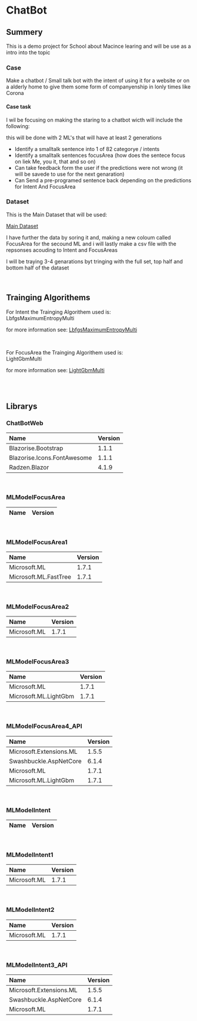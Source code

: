﻿# ChatBot

## Summery

This is a demo project for School about Macince learing
and will be use as a intro into the topic


### Case

Make a chatbot / Small talk bot with the intent of using it for a website or
on a alderly home to give them some form of companyenship in lonly times like
Corona


#### Case task

I wil be focusing on making the staring to a chatbot wicth will include the following:

this will be done with 2 ML's that will have at least 2 generations

- Identify a smalltalk sentence into 1 of 82 categorye / intents
- Identify a smalltalk sentences focusArea (how does the sentece focus on liek Me, you it, that and so on)
- Can take feedback form the user if the predictions were not wrong (it will be savede to use for the next genaration)
- Can Send a pre-programed sentence back depending on the predictions for Intent And FocusArea


### Dataset

This is the Main Dataset that will be used:

[Main Dataset](https://www.kaggle.com/datasets/salmanfaroz/small-talk-intent-classification-data)

I have further the data by soring it and, making a new coloum called FocusArea for the secound ML
and i will lastly make a csv file with the repsonses acouding to Intent and FocusAreas

I will be traying 3-4 genarations byt tringing with the full set, top half and bottom half of the dataset

<br/>

## Trainging Algorithems

For Intent the Trainging Algorithem used is: <br/>
LbfgsMaximumEntropyMulti

for more information see:
[LbfgsMaximumEntropyMulti](https://learn.microsoft.com/en-us/dotnet/api/microsoft.ml.trainers.lbfgsmaximumentropymulticlasstrainer?view=ml-dotnet)

<br/>

For FocusArea the Trainging Algorithem used is: <br/>
LightGbmMulti

for more information see:
[LightGbmMulti](https://learn.microsoft.com/en-us/dotnet/api/microsoft.ml.trainers.lightgbm.lightgbmmulticlasstrainer?view=ml-dotnet)


<br/>
<br/>


## Librarys

### ChatBotWeb
| Name                        | Version |
| :-------------------------- | :------ |
| Blazorise.Bootstrap         | 1.1.1   |
| Blazorise.Icons.FontAwesome | 1.1.1   |
| Radzen.Blazor               | 4.1.9   |

<br/>

### MLModelFocusArea
| Name | Version |
| :--- | :------ |

<br/>

### MLModelFocusArea1
| Name                  | Version |
| :-------------------- | :------ |
| Microsoft.ML          | 1.7.1   |
| Microsoft.ML.FastTree | 1.7.1   |

<br/>

### MLModelFocusArea2
| Name         | Version |
| :----------- | :------ |
| Microsoft.ML | 1.7.1   |

<br/>

### MLModelFocusArea3
| Name                  | Version |
| :-------------------- | :------ |
| Microsoft.ML          | 1.7.1   |
| Microsoft.ML.LightGbm | 1.7.1   |

<br/>

### MLModelFocusArea4_API
| Name                    | Version |
| :---------------------- | :------ |
| Microsoft.Extensions.ML | 1.5.5   |
| Swashbuckle.AspNetCore  | 6.1.4   |
| Microsoft.ML            | 1.7.1   |
| Microsoft.ML.LightGbm   | 1.7.1   |

<br/>

### MLModelIntent
| Name | Version |
| :--- | :------ |

<br/>

### MLModelIntent1
| Name         | Version |
| :----------- | :------ |
| Microsoft.ML | 1.7.1   |

<br/>

### MLModelIntent2
| Name         | Version |
| :----------- | :------ |
| Microsoft.ML | 1.7.1   |

<br/>

### MLModelIntent3_API
| Name                    | Version |
| :---------------------- | :------ |
| Microsoft.Extensions.ML | 1.5.5   |
| Swashbuckle.AspNetCore  | 6.1.4   |
| Microsoft.ML            | 1.7.1   |







